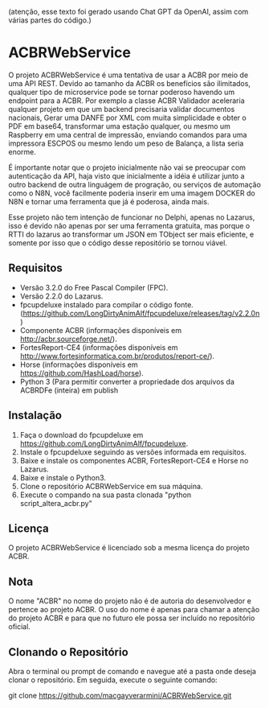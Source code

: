 (atenção, esse texto foi gerado usando Chat GPT da OpenAI, assim com várias partes do código.)

# ACBRWebService

O projeto ACBRWebService é uma tentativa de usar a ACBR por meio de uma API REST. Devido ao tamanho da ACBR os benefícios são ilimitados, qualquer tipo de microservice pode se tornar poderoso havendo um endpoint para a ACBR. Por exemplo a classe ACBR Validador aceleraria qualquer projeto em que um backend precisaria validar documentos nacionais, Gerar uma DANFE por XML com muita simplicidade e obter o PDF em base64, transformar uma estação qualquer, ou mesmo um Raspberry em uma central de impressão, enviando comandos para uma impressora ESCPOS ou mesmo lendo um peso de Balança, a lista seria enorme.

É importante notar que o projeto inicialmente não vai se preocupar com autenticação da API, haja visto que inicialmente a idéia é utilizar junto a outro backend de outra linguágem de progração, ou serviços de automação como o N8N, você facilmente poderia inserir em uma imagem DOCKER do N8N e tornar uma ferramenta que já é poderosa, ainda mais.

Esse projeto não tem intenção de funcionar no Delphi, apenas no Lazarus, isso é devido não apenas por ser uma ferramenta gratuita, mas porque o RTTI do lazarus ao transformar um JSON em TObject ser mais eficiente, e somente por isso que o código desse repositório se tornou viável.

## Requisitos
- Versão 3.2.0 do Free Pascal Compiler (FPC).
- Versão 2.2.0 do Lazarus.
- fpcupdeluxe instalado para compilar o código fonte. (https://github.com/LongDirtyAnimAlf/fpcupdeluxe/releases/tag/v2.2.0n)
- Componente ACBR (informações disponíveis em http://acbr.sourceforge.net/).
- FortesReport-CE4 (informações disponíveis em http://www.fortesinformatica.com.br/produtos/report-ce/).
- Horse (informações disponíveis em https://github.com/HashLoad/horse).
- Python 3 (Para permitir converter a propriedade dos arquivos da ACBRDFe (inteira) em publish

## Instalação
1. Faça o download do fpcupdeluxe em https://github.com/LongDirtyAnimAlf/fpcupdeluxe.
2. Instale o fpcupdeluxe seguindo as versões informada em requisitos.
3. Baixe e instale os componentes ACBR, FortesReport-CE4 e Horse no Lazarus.
4. Baixe e instale o Python3.
5. Clone o repositório ACBRWebService em sua máquina.
6. Execute o compando na sua pasta clonada "python script_altera_acbr.py"

## Licença
O projeto ACBRWebService é licenciado sob a mesma licença do projeto ACBR.

## Nota
O nome "ACBR" no nome do projeto não é de autoria do desenvolvedor e pertence ao projeto ACBR. O uso do nome é apenas para chamar a atenção do projeto ACBR e para que no futuro ele possa ser incluído no repositório oficial.

## Clonando o Repositório
Abra o terminal ou prompt de comando e navegue até a pasta onde deseja clonar o repositório. Em seguida, execute o seguinte comando:

git clone https://github.com/macgayverarmini/ACBRWebService.git
